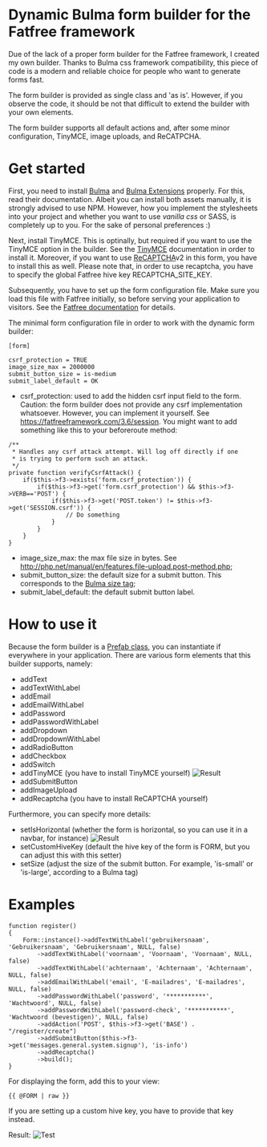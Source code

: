# Dynamic Bulma form builder for the Fatfree framework
Due of the lack of a proper form builder for the Fatfree framework, I created my own builder. Thanks to 
Bulma css framework compatibility, this piece of code is a modern and reliable choice for people who want to generate forms fast.

The form builder is provided as single class and 'as is'. However, if you observe the code, it should be not that difficult to extend the builder
with your own elements.

The form builder supports all default actions and, after some minor configuration, TinyMCE, image uploads, and ReCATPCHA.

# Get started
First, you need to install [Bulma][1] and [Bulma Extensions][2] properly. For this, read their documentation. Albeit you can install both assets manually, it is strongly advised to use NPM. However, how you implement
the stylesheets into your project and whether you want to use *vanilla css* or SASS, is completely up to you. For the sake of personal preferences :)

Next, install TinyMCE. This is optinally, but required if you want to use the TinyMCE option in the builder. See the [TinyMCE][6] documentation in order to install it. Moreover, if you want to use [ReCAPTCHA][7]v2 in this form, you have to install this as well. Please note that, in order to use recaptcha, you have to specify the global Fatfree hive key RECAPTCHA_SITE_KEY.

Subsequently, you have to set up the form configuration file. Make sure you load this file with Fatfree initially, so before serving your application
to visitors. See the [Fatfree documentation][3] for details. 

The minimal form configuration file in order to work with the dynamic form builder:
```
[form]

csrf_protection = TRUE
image_size_max = 2000000
submit_button_size = is-medium
submit_label_default = OK
```

- csrf_protection: used to add the hidden csrf input field to the form. Caution: the form builder does not provide any csrf implementation whatsoever. However,
you can implement it yourself. See https://fatfreeframework.com/3.6/session. You might want to add something like this to your beforeroute method:
```
/**
 * Handles any csrf attack attempt. Will log off directly if one
 * is trying to perform such an attack.
 */
private function verifyCsrfAttack() {
    if($this->f3->exists('form.csrf_protection')) {
        if($this->f3->get('form.csrf_protection') && $this->f3->VERB=='POST') {
            if($this->f3->get('POST.token') != $this->f3->get('SESSION.csrf')) {
                // Do something
            }
        }
    }
}
```
- image_size_max: the max file size in bytes. See http://php.net/manual/en/features.file-upload.post-method.php;
- submit_button_size: the default size for a submit button. This corresponds to the [Bulma size tag][4];
- submit_label_default: the default submit button label.

# How to use it
Because the form builder is a [Prefab class][5], you can instantiate if everywhere in your application. There are various form elements that this builder supports, namely:

- addText
- addTextWithLabel
- addEmail
- addEmailWithLabel
- addPassword
- addPasswordWithLabel
- addDropdown
- addDropdownWithLabel
- addRadioButton
- addCheckbox
- addSwitch
- addTinyMCE (you have to install TinyMCE yourself)
![Result](https://imgur.com/a/MBeOUl5)
- addSubmitButton
- addImageUpload
- addRecaptcha (you have to install ReCAPTCHA yourself)

Furthermore, you can specify more details:
- setIsHorizontal (whether the form is horizontal, so you can use it in a navbar, for instance)
![Result](https://imgur.com/a/t3Hmu9h)
- setCustomHiveKey (default the hive key of the form is FORM, but you can adjust this with this setter)
- setSize (adjust the size of the submit button. For example, 'is-small' or 'is-large', according to a Bulma tag)

# Examples
```
function register()
{
    Form::instance()->addTextWithLabel('gebruikersnaam', 'Gebruikersnaam', 'Gebruikersnaam', NULL, false)
        ->addTextWithLabel('voornaam', 'Voornaam', 'Voornaam', NULL, false)
        ->addTextWithLabel('achternaam', 'Achternaam', 'Achternaam', NULL, false)
        ->addEmailWithLabel('email', 'E-mailadres', 'E-mailadres', NULL, false)
        ->addPasswordWithLabel('password', '***********', 'Wachtwoord', NULL, false)
        ->addPasswordWithLabel('password-check', '***********', 'Wachtwoord (bevestigen)', NULL, false)
        ->addAction('POST', $this->f3->get('BASE') . "/register/create")
        ->addSubmitButton($this->f3->get('messages.general.system.signup'), 'is-info')
        ->addRecaptcha()
        ->build();
}
```

For displaying the form, add this to your view:
```
{{ @FORM | raw }}
```
If you are setting up a custom hive key, you have to provide that key instead.

Result:
![Test](https://imgur.com/a/2NU6WTW)

[1]: https://bulma.io
[2]: https://github.com/Wikiki/bulma-extensions
[3]: https://fatfreeframework.com/3.6/framework-variables#ConfigurationFiles
[4]: https://bulma.io/documentation/elements/tag/
[5]: https://fatfreeframework.com/3.6/prefab-registry
[6]: https://www.tinymce.com
[7]: https://developers.google.com/recaptcha/docs/display
